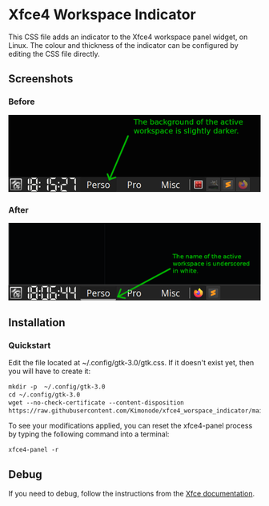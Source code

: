 # Xfce4 Workspace Indicator
This CSS file adds an indicator to the Xfce4 workspace panel widget, on Linux. The colour and thickness of the indicator can be configured by editing the CSS file directly.

## Screenshots
### Before

![Screenshot of how the workspace widget looks like without the indicator](screenshot_without_indicator.png)

### After

![Screenshot of how the workspace widget looks like with the indicator](screenshot_with_indicator.png)

## Installation
### Quickstart
Edit the file located at ~/.config/gtk-3.0/gtk.css. If it doesn't exist yet, then you will have to create it:

```
mkdir -p  ~/.config/gtk-3.0
cd ~/.config/gtk-3.0
wget --no-check-certificate --content-disposition https://raw.githubusercontent.com/Kimonode/xfce4_worspace_indicator/main/gtk.css
```

To see your modifications applied, you can reset the xfce4-panel process by typing the following command into a terminal:

```
xfce4-panel -r
```

## Debug
If you need to debug, follow the instructions from the [Xfce documentation](https://docs.xfce.org/xfce/xfce4-panel/theming#gtk3_theme_testing_and_debugging).
